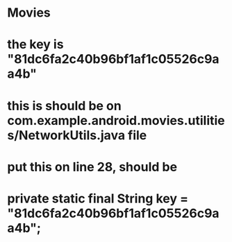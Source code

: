 # Movies
# the key is "81dc6fa2c40b96bf1af1c05526c9aa4b"
# this is should be on com.example.android.movies.utilities/NetworkUtils.java file
# put this on line 28, should be
# private static final String key = "81dc6fa2c40b96bf1af1c05526c9aa4b";